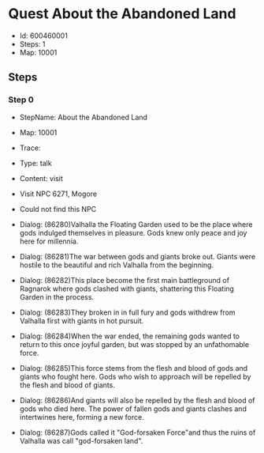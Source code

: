 # Quest About the Abandoned Land

- Id: 600460001
- Steps: 1
- Map: 10001

## Steps

### Step 0
- StepName:  About the Abandoned Land
- Map:  10001
- Trace:  
- Type:  talk
- Content:  visit
- Visit NPC 6271, Mogore

- Could not find this NPC
- Dialog: (86280)Valhalla the Floating Garden used to be the place where gods indulged themselves in pleasure. Gods knew only peace and joy here for millennia.
- Dialog: (86281)The war between gods and giants broke out. Giants were hostile to the beautiful and rich Valhalla from the beginning.
- Dialog: (86282)This place become the first main battleground of Ragnarok where gods clashed with giants, shattering this Floating Garden in the process.
- Dialog: (86283)They broken in in full fury and gods withdrew from Valhalla first with giants in hot pursuit.
- Dialog: (86284)When the war ended, the remaining gods wanted to return to this once joyful garden, but was stopped by an unfathomable force.
- Dialog: (86285)This force stems from the flesh and blood of gods and giants who fought here. Gods who wish to approach will be repelled by the flesh and blood of giants.
- Dialog: (86286)And giants will also be repelled by the flesh and blood of gods who died here. The power of fallen gods and giants clashes and intertwines here, forming a new force.
- Dialog: (86287)Gods called it "God-forsaken Force"and thus the ruins of Valhalla was call "god-forsaken land".


